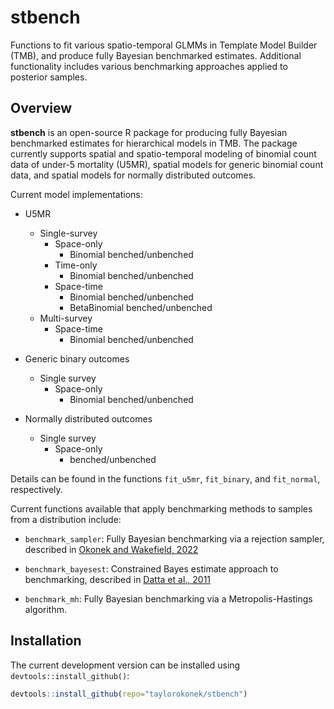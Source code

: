 # stbench

Functions to fit various spatio-temporal GLMMs in Template Model Builder (TMB), and produce fully Bayesian benchmarked estimates. Additional functionality includes various benchmarking approaches applied to posterior samples.

## Overview

**stbench** is an open-source R package for producing fully Bayesian benchmarked estimates for hierarchical models in TMB. The package currently supports spatial and spatio-temporal modeling of binomial count data of under-5 mortality (U5MR), spatial models for generic binomial count data, and spatial models for normally distributed outcomes. 

Current model implementations:

* U5MR
  * Single-survey 
    * Space-only
      * Binomial benched/unbenched
    * Time-only
      * Binomial benched/unbenched
    * Space-time
      * Binomial benched/unbenched
      * BetaBinomial benched/unbenched
  * Multi-survey
    * Space-time
      * Binomial benched/unbenched

* Generic binary outcomes
  * Single survey
    * Space-only
      * Binomial benched/unbenched

* Normally distributed outcomes
  * Single survey
    * Space-only
      * benched/unbenched
      
Details can be found in the functions `fit_u5mr`, `fit_binary`, and `fit_normal`, respectively.

Current functions available that apply benchmarking methods to samples from a distribution include:

* `benchmark_sampler`: Fully Bayesian benchmarking via a rejection sampler, described in [Okonek and Wakefield, 2022](https://arxiv.org/abs/2203.12195)

* `benchmark_bayesest`: Constrained Bayes estimate approach to benchmarking, described in [Datta et al., 2011](https://doi.org/10.1007/s11749-010-0218-y)

* `benchmark_mh`: Fully Bayesian benchmarking via a Metropolis-Hastings algorithm.

## Installation

The current development version can be installed using `devtools::install_github()`:

```R
devtools::install_github(repo="taylorokonek/stbench")
```


